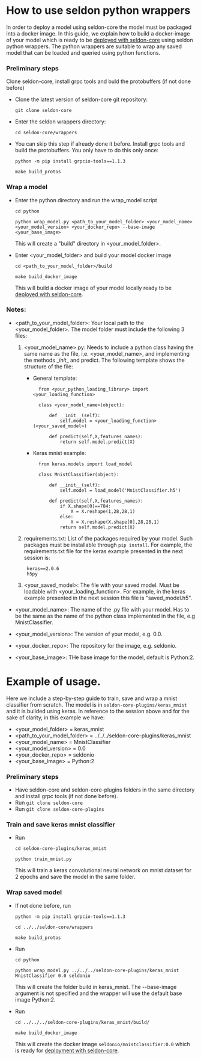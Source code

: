 # How to use seldon python wrappers 

In order to deploy a model using seldon-core the model must be packaged into a docker image. In this guide, we explain how to build a docker-image of your model which is ready to be [deployed with seldon-core](link_to_deployment_docs) using seldon python wrappers. The python wrappers are suitable to wrap any saved model that can be loaded and queried  using python functions.

### Preliminary steps 

Clone seldon-core, install grpc tools and buld the protobuffers (if not done before) 

* Clone the latest version of seldon-core git repository: 

	```git clone seldon-core```
	
* Enter the seldon wrappers directory: 

	```cd seldon-core/wrappers```
	
* You can skip this step if already done it before. Install grpc tools and build the protobuffers. You only have to do this only once:  

	```python -m pip install grpcio-tools==1.1.3```
	
	```make build_protos```

### Wrap a model

* Enter the python directory and run the wrap_model script 

	```cd python```
	
	```python wrap_model.py <path_to_your_model_folder> <your_model_name> <your_model_version> <your_docker_repo> --base-image <your_base_image>```
		 
	This will create a "build" directory in \<your_model_folder>.

* Enter  \<your_model_folder> and build your model docker image 

	```cd <path_to_your_model_folder>/build``` 
	
	```make build_docker_image``` 
	
	This will  build a docker image of your model locally ready to be [deployed with seldon-core](link_to_deployment_docs).

    
### Notes:


*   \<path_to_your_model_folder>: Your local path to the \<your_model_folder>. The model folder must include the following 3 files:
	1. \<your_model_name>.py: Needs to include a python class having the same name as the file, i,e. \<your_model_name>, and implementing the  methods \__init__  and predict.
	The following template shows the structure of the file:
		* General template:
		
				from <your_python_loading_library> import <your_loading_function>
	
	    		class <your_model_name>(object):

	        		def __init__(self):
                    	self.model = <your_loading_function>(<your_saved_model>) 

		        	def predict(self,X,features_names):
		            	return self.model.predict(X)
		            	
		* Keras mnist example:
	
	    		from keras.models import load_model

				class MnistClassifier(object):

    				def __init__(self):
        				self.model = load_model('MnistClassifier.h5')

    				def predict(self,X,features_names):
        				if X.shape[0]==784:
            				X = X.reshape(1,28,28,1)
        				else:
            				X = X.reshape(X.shape[0],28,28,1)
        				return self.model.predict(X)


	2. requirements.txt: List of the packages required by your model. Such packages must be installable through ```pip install```. For example,   the requirements.txt file for the keras example presented in the next session is:
	
		    keras==2.0.6 
		    h5py
 	    	
	3. \<your_saved_model>: The file with your saved model. Must be loadable with <your_loading_function>. For example, in the keras example presented in the next session this file is "saved_model.h5".
	
* \<your_model_name>: The name of the .py file with your model. Has to be the same as the name of the python class implemented in the file, e.g MnistClassifier.

* \<your_model_version>: The version of your model, e.g.  0.0.

* \<your_docker_repo>: The repository for the image, e.g. seldonio.

* \<your_base_image>: THe base image for the model, default is Python:2.


# Example of usage.

Here we include a step-by-step guide to train, save and wrap a mnist classifier from scratch. The model is in ```seldon-core-plugins/keras_mnist``` and it is builded using keras. In reference to the session above and for the sake of clarity, in this example we have:

* \<your_model_folder> = keras_mnist
* \<path_to_your_model_folder> = ../../../seldon-core-plugins/keras_mnist
* \<your_model_name> = MnistClassifier
* \<your_model_version> = 0.0
* \<your_docker_repo> = seldonio
* \<your_base_image> = Python:2

### Preliminary steps

* Have seldon-core and seldon-core-plugins folders in the same directory and install grpc tools (if not done before).
* Run ```git clone seldon-core```
* Run ```git clone seldon-core-plugins```

### Train and save keras mnist classifier

* Run 

	```cd seldon-core-plugins/keras_mnist```
	
	```python train_mnist.py```

	This will train a keras convolutional neural network on mnist dataset for 2 epochs and save the model in the same folder.

### Wrap saved model

* If not done before, run 

	```python -m pip install grpcio-tools==1.1.3```

	```cd ../../seldon-core/wrappers``` 
	
	```make build_protos```

* Run 

	```cd python``` 
	
	```python wrap_model.py ../../../seldon-core-plugins/keras_mnist MnistClassifier 0.0 seldonio```
	
	This will create the folder build in keras_mnist. The --base-image argument is not specified and the wrapper will use the default base image Python:2.

* Run 

	```cd ../../../seldon-core-plugins/keras_mnist/build/``` 
	
	```make build_docker_image``` 
	
	This will create the docker image ```seldonio/mnistclassifier:0.0``` which is ready for [deployment with seldon-core](link_to_deployment_docs).

